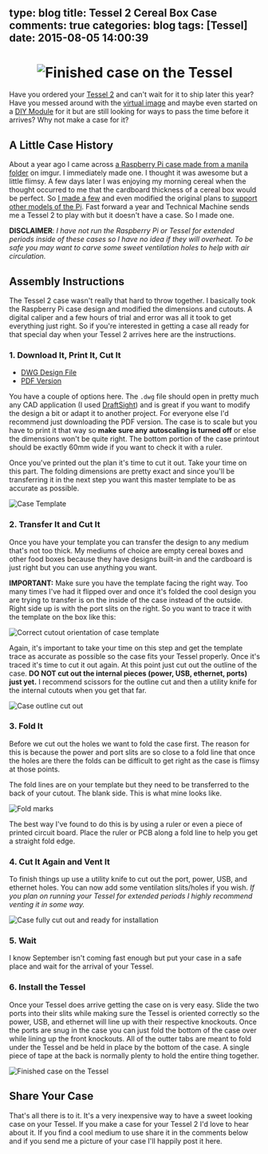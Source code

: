 type: blog
title: Tessel 2 Cereal Box Case
comments: true
categories: blog
tags: [Tessel]
date: 2015-08-05 14:00:39
---

<h1 style="text-align:center;"><img class="img-responsive" src="{%asset_path fp_case.jpg %}" alt="Finished case on the Tessel" /></h1>

Have you ordered  your [Tessel 2][tessel2] and can't wait for it to ship later this year? Have you messed around with the [virtual image][vm] and maybe even started on a [DIY Module][diy] for it but are still looking for ways to pass the time before it arrives? Why not make a case for it?

<!-- more -->

## A Little Case History
About a year ago I came across [a Raspberry Pi case made from a manila folder][manilla] on imgur. I immediately made one. I thought it was awesome but a little flimsy. A few days later I was enjoying my morning cereal when the thought occurred to me that the cardboard thickness of a cereal box would be perfect. So [I made a few][case_imgur] and even modified the original plans to [support other models of the Pi][case_blog]. Fast forward a year and Technical Machine sends me a Tessel 2 to play with but it doesn't have a case. So I made one.

**DISCLAIMER**: *I have not run the Raspberry Pi or Tessel for extended periods inside of these cases so I have no idea if they will overheat. To be safe you may want to carve some sweet ventilation holes to help with air circulation.*

## Assembly Instructions
The Tessel 2 case wasn't really that hard to throw together. I basically took the Raspberry Pi case design and modified the dimensions and cutouts. A digital caliper and a few hours of trial and error was all it took to get everything just right. So if you're interested in getting a case all ready for that special day when your Tessel 2 arrives here are the instructions.

### 1. Download It, Print It, Cut It

  *  <a href="{%asset_path Tessel2_Case.dwg %}">DWG Design File</a>
  *  <a href="{%asset_path Tessel2_Case.pdf %}">PDF Version</a>

You have a couple of options here. The `.dwg` file should open in pretty much any CAD application (I used [DraftSight][draftsight]) and is great if you want to modify the design a bit or adapt it to another project. For everyone else I'd recommend just downloading the PDF version. The case is to scale but you have to print it that way so **make sure any autoscaling is turned off** or else the dimensions won't be quite right. The bottom portion of the case printout should be exactly 60mm wide if you want to check it with a ruler.

Once you've printed out the plan it's time to cut it out. Take your time on this part. The folding dimensions are pretty exact and since you'll be transferring it in the next step you want this master template to be as accurate as possible.

<img class="img-responsive" src="{%asset_path case_template.jpg %}" alt="Case Template" />

### 2. Transfer It and Cut It
Once you have your template you can transfer the design to any medium that's not too thick. My mediums of choice are empty cereal boxes and other food boxes because they have designs built-in and the cardboard is just right but you can use anything you want. 

**IMPORTANT:** Make sure you have the template facing the right way. Too many times I've had it flipped over and once it's folded the cool design you are trying to transfer is on the inside of the case instead of the outside. Right side up is with the port slits on the right. So you want to trace it with the template on the box like this:

<img class="img-responsive" src="{%asset_path case_template_orientation.jpg %}" alt="Correct cutout orientation of case template" />

Again, it's important to take your time on this step and get the template trace as accurate as possible so the case fits your Tessel properly. Once it's traced it's time to cut it out again. At this point just cut out the outline of the case. **DO NOT cut out the internal pieces (power, USB, ethernet, ports) just yet.** I recommend scissors for the outline cut and then a utility knife for the internal cutouts when you get that far.

<img class="img-responsive" src="{%asset_path fp_case_cutout.jpg %}" alt="Case outline cut out" />

### 3. Fold It
Before we cut out the holes we want to fold the case first. The reason for this is because the power and port slits are so close to a fold line that once the holes are there the folds can be difficult to get right as the case is flimsy at those points.

The fold lines are on your template but they need to be transferred to the back of your cutout. The blank side. This is what mine looks like.

<img class="img-responsive" src="{%asset_path fp_case_fold_marks.jpg %}" alt="Fold marks" />

The best way I've found to do this is by using a ruler or even a piece of printed circuit board. Place the ruler or PCB along a fold line to help you get a straight fold edge.

### 4. Cut It Again and Vent It
To finish things up use a utility knife to cut out the port, power, USB, and ethernet holes. You can now add some ventilation slits/holes if you wish. *If you plan on running your Tessel for extended periods I highly recommend venting it in some way.*

<img class="img-responsive" src="{%asset_path fp_case_fully_cutout.jpg %}" alt="Case fully cut out and ready for installation" />

### 5. Wait
I know September isn't coming fast enough but put your case in a safe place and wait for the arrival of your Tessel.

### 6. Install the Tessel
Once your Tessel does arrive getting the case on is very easy. Slide the two ports into their slits while making sure the Tessel is oriented correctly so the power, USB, and ethernet will line up with their respective knockouts. Once the ports are snug in the case you can just fold the bottom of the case over while lining up the front knockouts. All of the outter tabs are meant to fold under the Tessel and be held in place by the bottom of the case. A single piece of tape at the back is normally plenty to hold the entire thing together. 

<img class="img-responsive" src="{%asset_path fp_case_bottom.jpg %}" alt="Finished case on the Tessel" />

## Share Your Case
That's all there is to it. It's a very inexpensive way to have a sweet looking case on your Tessel. If you make a case for your Tessel 2 I'd love to hear about it. If you find a cool medium to use share it in the comments below and if you send me a picture of your case I'll happily post it here. 

[tessel2]: https://tessel.io/
[vm]: https://tessel.io/blog/118385488827/contributing-to-tessel-2-without-hardware
[diy]: https://tessel.io/docs/DIYModule
[manilla]: https://imgur.com/gallery/8RLUdNb
[case_imgur]: http://imgur.com/gallery/pTDkD
[case_blog]: http://www.microcasts.tv/blog/2014/09/24/cereal-box-pi-cases/
[draftsight]: http://www.3ds.com/products-services/draftsight-cad-software/free-download/